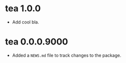 <!-- NEWS.md is maintained by https://cynkra.github.io/fledge, do not edit -->

# tea 1.0.0

- Add cool bla.


# tea 0.0.0.9000

- Added a `NEWS.md` file to track changes to the package.

